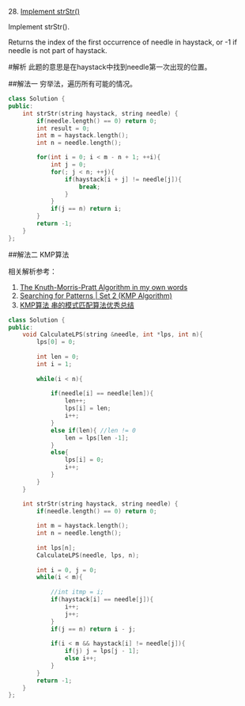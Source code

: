 28\. [Implement strStr()](https://leetcode.com/problems/implement-strstr)

Implement strStr().

Returns the index of the first occurrence of needle in haystack, or -1 if needle is not part of haystack.

#解析
此题的意思是在haystack中找到needle第一次出现的位置。

##解法一
穷举法，遍历所有可能的情况。
```cpp
class Solution {
public:
    int strStr(string haystack, string needle) {
        if(needle.length() == 0) return 0;
        int result = 0;
        int m = haystack.length();
        int n = needle.length();

        for(int i = 0; i < m - n + 1; ++i){
            int j = 0;
            for(; j < n; ++j){
                if(haystack[i + j] != needle[j]){
                    break;
                }
            }
            if(j == n) return i;
        }
        return -1;
    }
};
```

##解法二  KMP算法

相关解析参考：
1. [The Knuth-Morris-Pratt Algorithm in my own words](http://jakeboxer.com/blog/2009/12/13/the-knuth-morris-pratt-algorithm-in-my-own-words/)
2. [Searching for Patterns | Set 2 (KMP Algorithm)](http://www.geeksforgeeks.org/searching-for-patterns-set-2-kmp-algorithm/)
3. [KMP算法 串的模式匹配算法优秀总结](http://blog.csdn.net/ltyqljhwcm/article/details/51460713?locationNum=2)

```cpp
class Solution {
public:
    void CalculateLPS(string &needle, int *lps, int n){
        lps[0] = 0;
        
        int len = 0;
        int i = 1;
        
        while(i < n){
            
            if(needle[i] == needle[len]){
                len++;
                lps[i] = len;
                i++;
            }
            else if(len){ //len != 0
                len = lps[len -1];
            }
            else{
                lps[i] = 0;
                i++;
            }
        }
    }

    int strStr(string haystack, string needle) {
        if(needle.length() == 0) return 0;
        
        int m = haystack.length();
        int n = needle.length();
        
        int lps[n];
        CalculateLPS(needle, lps, n);
       
        int i = 0, j = 0;
        while(i < m){
            
            //int itmp = i;
            if(haystack[i] == needle[j]){
                i++;
                j++;
            }
            if(j == n) return i - j;
            
            if(i < m && haystack[i] != needle[j]){
                if(j) j = lps[j - 1];
                else i++;
            }
        }
        return -1;
    }
};
```
